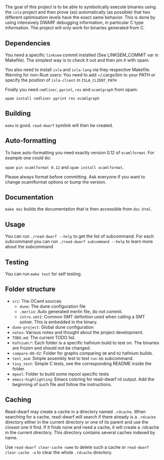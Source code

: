 # <Insert name here>

The goal of this project is to be able to symbolically execute binaries
using the `isla` project and then prove (as) automatically (as possible)
that two different optimisation levels have the exact same behavior.
This is done by using intensively DWARF debugging information, in particular
C type information. The project will only work for binaries generated from C.

## Dependencies

You need a specific `linksem` commit installed (See LINKSEM_COMMIT var in Makefile).
The simplest way is to check it out and then pin it with opam.

You also need to install `isla` and `isla-lang` via they respective Makefile.
Warning for non-Rust users: You need to add ~/.cargo/bin to your PATH
or specify the position of `isla-client` in `ISLA_CLIENT_PATH`

Finally you need `cmdliner`, `pprint`, `res` and `ocamlgraph` from opam:

`opam install cmdliner pprint res ocamlgraph`

## Building

`make` is good. `read-dwarf` symlink will then be created.

## Auto-formatting

To have auto-formatting you need exactly version 0.12 of `ocamlformat`.
For example one could do:

`opam pin ocamlformat 0.12` and `opam install ocamlformat`.

Please always format before committing.
Ask everyone if you want to change ocamlformat options or bump the version.


## Documentation

`make doc` builds the documentation that is then accessible from `doc.html`.

## Usage

You can run `./read-dwarf --help` to get the list of subcommand. For each
subcommand you can run `./read-dwarf subcommand --help` to learn more about
the subcommand

## Testing

You can run `make test` for self testing.

## Folder structure

 - `src`: The OCaml sources
   - `dune`: The dune configuration file
   - `.merlin`: Auto generated merlin file, do not commit.
   - `intro.smt2`: Common SMT definition used when calling a SMT solver.
     This is embedded in the binary.
 - `dune-project`: Global dune configuration
 - `notes`: Various notes and thought about the project development.
 - `TODO.md`: The current TODO list.
 - `hafnium\*`: Each folder is a specific hafnium build to test on.
   The binaries are frozen and should not be changed.
 - `compare-O0-O2`: Folder for graphs comparing `O0` and `O2` hafnium builds.
 - `test_asm`: Simple assembly test to test `run-bb` subcommand.
 - `tiny_test`: Simple C tests, see the corresponding README inside the folder.
 - `mpool`: Folder to build some mpool specific tests
 - `emacs-highlighting`: Emacs coloring for read-dwarf rd output.
   Add the beginning of such file and follow the instructions.

## Caching

Read-dwarf may create a cache in a directory named `.rdcache`. When searching for a cache,
read-dwarf will search if there already is a `.rdcache` directory either in the current
directory or one of its parent and use the closest one it find. If it finds none and need
a cache, it will create a .rdcache in the current directory. This directory contains several
caches indexed by name.

Use `read-dwarf clear-cache name` to delete such a cache or
`read-dwarf clear-cache -a` to clear the whole `.rdcache` directory.
